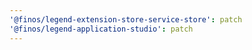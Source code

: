 ```yaml
---
'@finos/legend-extension-store-service-store': patch
'@finos/legend-application-studio': patch
---
```

